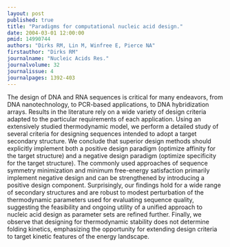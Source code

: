 ```yaml
---
layout: post
published: true
title: "Paradigms for computational nucleic acid design."
date: 2004-03-01 12:00:00
pmid: 14990744
authors: "Dirks RM, Lin M, Winfree E, Pierce NA"
firstauthor: "Dirks RM"
journalname: "Nucleic Acids Res."
journalvolume: 32
journalissue: 4
journalpages: 1392-403
---
```


The design of DNA and RNA sequences is critical for many endeavors, from DNA nanotechnology, to PCR-based applications, to DNA hybridization arrays. Results in the literature rely on a wide variety of design criteria adapted to the particular requirements of each application. Using an extensively studied thermodynamic model, we perform a detailed study of several criteria for designing sequences intended to adopt a target secondary structure. We conclude that superior design methods should explicitly implement both a positive design paradigm (optimize affinity for the target structure) and a negative design paradigm (optimize specificity for the target structure). The commonly used approaches of sequence symmetry minimization and minimum free-energy satisfaction primarily implement negative design and can be strengthened by introducing a positive design component. Surprisingly, our findings hold for a wide range of secondary structures and are robust to modest perturbation of the thermodynamic parameters used for evaluating sequence quality, suggesting the feasibility and ongoing utility of a unified approach to nucleic acid design as parameter sets are refined further. Finally, we observe that designing for thermodynamic stability does not determine folding kinetics, emphasizing the opportunity for extending design criteria to target kinetic features of the energy landscape.

